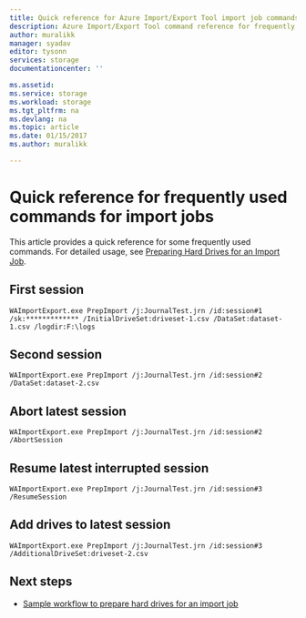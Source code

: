 ```yaml
---
title: Quick reference for Azure Import/Export Tool import job commands | Microsoft Docs
description: Azure Import/Export Tool command reference for frequently used import job commands.
author: muralikk
manager: syadav
editor: tysonn
services: storage
documentationcenter: ''

ms.assetid:
ms.service: storage
ms.workload: storage
ms.tgt_pltfrm: na
ms.devlang: na
ms.topic: article
ms.date: 01/15/2017
ms.author: muralikk

---
```

# Quick reference for frequently used commands for import jobs

This article provides a quick reference for some frequently used commands. For detailed usage, see [Preparing Hard Drives for an Import Job](../storage-import-export-tool-preparing-hard-drives-import.md).

## First session

```
WAImportExport.exe PrepImport /j:JournalTest.jrn /id:session#1 /sk:************* /InitialDriveSet:driveset-1.csv /DataSet:dataset-1.csv /logdir:F:\logs
```

## Second session

```
WAImportExport.exe PrepImport /j:JournalTest.jrn /id:session#2 /DataSet:dataset-2.csv
```

## Abort latest session

```
WAImportExport.exe PrepImport /j:JournalTest.jrn /id:session#2 /AbortSession
```

## Resume latest interrupted session

```
WAImportExport.exe PrepImport /j:JournalTest.jrn /id:session#3 /ResumeSession
```

## Add drives to latest session

```
WAImportExport.exe PrepImport /j:JournalTest.jrn /id:session#3 /AdditionalDriveSet:driveset-2.csv
```

## Next steps

* [Sample workflow to prepare hard drives for an import job](storage-import-export-tool-sample-preparing-hard-drives-import-job-workflow.md)
